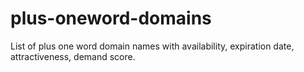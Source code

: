 # plus-oneword-domains
List of plus one word domain names with availability, expiration date, attractiveness, demand score.
